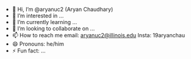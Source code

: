 - 👋 Hi, I’m @aryanuc2 (Aryan Chaudhary)
- 👀 I’m interested in ...
- 🌱 I’m currently learning ...
- 💞️ I’m looking to collaborate on ...
- 📫 How to reach me email: aryanuc2@illinois.edu  Insta: 19aryanchau
- 😄 Pronouns: he/him
- ⚡ Fun fact: ...

<!---
aryanuc2/aryanuc2 is a ✨ special ✨ repository because its `README.md` (this file) appears on your GitHub profile.
You can click the Preview link to take a look at your changes.
--->
